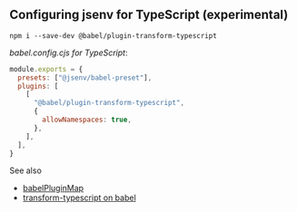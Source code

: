## Configuring jsenv for TypeScript (experimental)

```console
npm i --save-dev @babel/plugin-transform-typescript
```

_babel.config.cjs for TypeScript_:

```js
module.exports = {
  presets: ["@jsenv/babel-preset"],
  plugins: [
    [
      "@babel/plugin-transform-typescript",
      {
        allowNamespaces: true,
      },
    ],
  ],
}
```

See also

- [babelPluginMap](../shared-parameters.md#babelPluginMap)
- [transform-typescript on babel](https://babeljs.io/docs/en/next/babel-plugin-transform-typescript.html)

